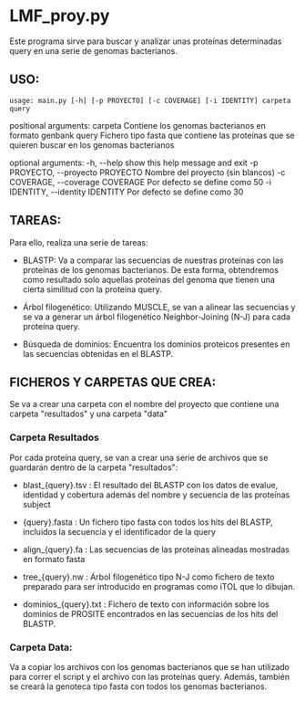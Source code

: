 # LMF_proy.py

Este programa sirve para buscar y analizar unas proteínas determinadas query en una serie de genomas bacterianos.

## USO:

`usage: main.py [-h] [-p PROYECTO] [-c COVERAGE] [-i IDENTITY] carpeta query`

positional arguments:
  carpeta               Contiene los genomas bacterianos en formato genbank
  query                 Fichero tipo fasta que contiene las proteínas que se
                        quieren buscar en los genomas bacterianos

optional arguments:
  -h, --help            show this help message and exit
  -p PROYECTO, --proyecto PROYECTO
                        Nombre del proyecto (sin blancos)
  -c COVERAGE, --coverage COVERAGE
                        Por defecto se define como 50
  -i IDENTITY, --identity IDENTITY
                        Por defecto se define como 30

## TAREAS: 

Para ello, realiza una serie de tareas: 

 - BLASTP: Va a comparar las secuencias de nuestras proteínas con las proteínas de los genomas bacterianos. De esta forma, obtendremos como resultado solo aquellas proteínas del genoma que tienen una cierta similitud con la proteína query.
 
 - Árbol filogenético: Utilizando MUSCLE, se van a alinear las secuencias y se va a generar un árbol filogenético Neighbor-Joining (N-J) para cada proteína query.
 
 - Búsqueda de dominios: Encuentra los dominios proteicos presentes en las secuencias obtenidas en el BLASTP.
 
## FICHEROS Y CARPETAS QUE CREA:  

Se va a crear una carpeta con el nombre del proyecto que contiene una carpeta "resultados" y una carpeta "data"

### Carpeta Resultados

Por cada proteína query, se van a crear una serie de archivos que se guardarán dentro de la carpeta "resultados": 

- blast_{query}.tsv : El resultado del BLASTP con los datos de evalue, identidad y cobertura además del nombre y secuencia de las proteínas subject

- {query}.fasta : Un fichero tipo fasta con todos los hits del BLASTP, incluidos la secuencia y el identificador de la query

- align_{query}.fa : Las secuencias de las proteínas alineadas mostradas en formato fasta

- tree_{query}.nw : Árbol filogenético tipo N-J como fichero de texto preparado para ser introducido en programas como iTOL que lo dibujan.

- dominios_{query}.txt : Fichero de texto con información sobre los dominios de PROSITE encontrados en las secuencias de los hits del BLASTP.

### Carpeta Data:

Va a copiar los archivos con los genomas bacterianos que se han utilizado para correr el script y el archivo con las proteínas query. Además, también se creará la genoteca tipo fasta con todos los genomas bacterianos. 

